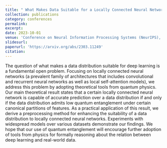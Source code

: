 ```yaml
---
title: " What Makes Data Suitable for a Locally Connected Neural Network? A Necessary and Sufficient Condition Based on Quantum Entanglement"
collection: publications
category: conferences
permalink: 
excerpt: 
date: 2023-10-01
venue: 'Conference on Neural Information Processing Systems (NeurIPS), Spotlight Track (top 3%)'
slidesurl: 
paperurl: 'https://arxiv.org/abs/2303.11249'
citation: 
---
```


The question of what makes a data distribution suitable for deep learning is a fundamental open problem. Focusing on locally connected neural networks (a prevalent family of architectures that includes convolutional and recurrent neural networks as well as local self-attention models), we address this problem by adopting theoretical tools from quantum physics. Our main theoretical result states that a certain locally connected neural network is capable of accurate prediction over a data distribution if and only if the data distribution admits low quantum entanglement under certain canonical partitions of features. As a practical application of this result, we derive a preprocessing method for enhancing the suitability of a data distribution to locally connected neural networks. Experiments with widespread models over various datasets demonstrate our findings. We hope that our use of quantum entanglement will encourage further adoption of tools from physics for formally reasoning about the relation between deep learning and real-world data.
